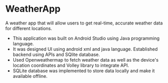 # WeatherApp
A weather app that will allow users to get real-time, accurate weather data for different locations. 
- This application was built on Android Studio using Java programming language.
- It was designed UI using android xml and java language. Established backend using APIs and SQlite database.
- Used Openweathermap to fetch weather data as well as the device's location coordinates and Volley library to integrate API.
- SQLite database was implemented to store data locally and make it available offline. 
